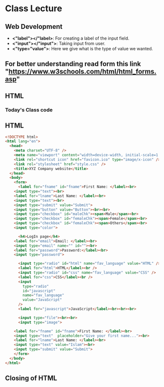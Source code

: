 # Class Lecture

## Web Development

- **<"label"></"label>**: For creating a label of the input field.
- **<"input"></"input">**: Taking input from user.
- **<"type="value">**: Here we give what is the type of value we wanted.

## For better understanding read form this link "https://www.w3schools.com/html/html_forms.asp"




## HTML

### Today's Class code


## HTML
```html
<!DOCTYPE html>
<html lang="en">
  <head>
    <meta charset="UTF-8" />
    <meta name="viewport" content="width=device-width, initial-scale=1.0" />
    <link rel="shortcut icon" href="favicon.ico" type="image/x-icon" />
    <link rel="stylesheet" href="style.css" />
    <title>XYZ Company website</title>
  </head>
  <body>
    <form>
      <label for="fname" id="fname">First Name: </label><br>
    <input type="text"><br>
    <label for="lname">Last Name: </label><br>
    <input type="text"><br>
    <input type="submit" value="Submit">
    <input type="button" value="Button"><br><br>
    <input type="checkbox" id="maleChk"><span>Male</span><br>
    <input type="checkbox" id="femaleChk"><span>Female</span><br>
    <input type="checkbox" id="femaleChk"><span>Others</span><br>
    <input type="color">

      <h4>LogIn page</h4>
    <label for="email">Email: </label><br>
    <input type="email" name="" id=""><br>
    <label for="password">Password:</label><br>
    <input type="password">

      <input type="radio" id="html" name="fav_language" value="HTML" />
      <label for="html">HTML</label><br />
      <input type="radio" id="css" name="fav_language" value="CSS" />
      <label for="css">CSS</label><br />
      <input
        type="radio"
        id="javascript"
        name="fav_language"
        value="JavaScript"
      />
      <label for="javascript">JavaScript</label><br><br><br>

      <input type="file"><br><br>
      <input type="image">

    <label for="fname" id="fname">First Name: </label><br>
    <input type="text"  placeholder="Give your first name..."><br>
    <label for="lname">Last Name: </label><br>
    <input type="text" value="Islam"><br>
    <input type="submit" value="Submit">
    </form>
  </body>
</html>


```



## Closing of HTML 
